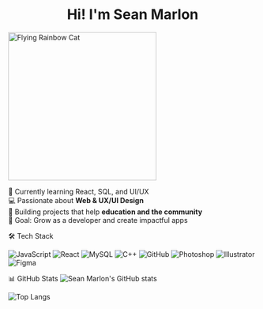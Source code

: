 <h1 align="center">Hi! I'm Sean Marlon </h1>
<img src="./nyan.svg" width="300" alt="Flying Rainbow Cat" />

  🌱 Currently learning React, SQL, and UI/UX</strong><br/>
  💻 Passionate about <strong>Web & UX/UI Design</strong><br/>
  📱 Building projects that help <strong>education and the community</strong><br/>
  🎯 Goal: Grow as a developer and create impactful apps




🛠️ Tech Stack

![JavaScript](https://img.shields.io/badge/-JavaScript-F7DF1E?logo=javascript&logoColor=000&style=flat)
![React](https://img.shields.io/badge/-React-61DAFB?logo=react&logoColor=000&style=flat)
![MySQL](https://img.shields.io/badge/-MySQL-4479A1?logo=mysql&logoColor=fff&style=flat)
![C++](https://img.shields.io/badge/-C++-00599C?logo=c%2B%2B&logoColor=fff&style=flat)
![GitHub](https://img.shields.io/badge/-GitHub-181717?logo=github&logoColor=fff&style=flat)
![Photoshop](https://img.shields.io/badge/-Photoshop-31A8FF?logo=adobe-photoshop&logoColor=fff&style=flat)
![Illustrator](https://img.shields.io/badge/-Illustrator-FF9A00?logo=adobe-illustrator&logoColor=fff&style=flat)
![Figma](https://img.shields.io/badge/-Figma-F24E1E?logo=figma&logoColor=fff&style=flat)


📊 GitHub Stats
![Sean Marlon's GitHub stats](https://github-readme-stats.vercel.app/api?username=seanmarlon903&show_icons=true&theme=tokyonight)

![Top Langs](https://github-readme-stats.vercel.app/api/top-langs/?username=seanmarlon903&layout=compact&theme=tokyonight)
